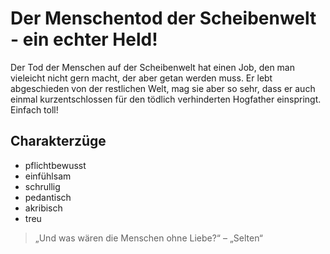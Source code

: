 # Der Menschentod der Scheibenwelt - ein echter Held!
Der Tod der Menschen auf der Scheibenwelt hat einen Job, den man vieleicht nicht gern macht, der aber getan werden muss. Er lebt abgeschieden von der restlichen Welt, mag sie aber so sehr, dass er auch einmal kurzentschlossen für den tödlich verhinderten Hogfather einspringt. Einfach toll!

## Charakterzüge
* pflichtbewusst
* einfühlsam
* schrullig
* pedantisch
* akribisch
* treu

> „Und was wären die Menschen ohne Liebe?“ – „Selten“
